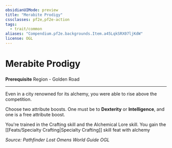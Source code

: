 ```yaml
---
obsidianUIMode: preview
title: "Merabite Prodigy"
cssclasses: pf2e,pf2e-action
tags:
  - trait/common
aliases: "Compendium.pf2e.backgrounds.Item.a45LqkSRX07ljKdW"
license: OGL
---
```

# Merabite Prodigy

### 






**Prerequisite** Region - Golden Road

* * *

Even in a city renowned for its alchemy, you were able to rise above the competition.

Choose two attribute boosts. One must be to **Dexterity** or **Intelligence**, and one is a free attribute boost.

You're trained in the Crafting skill and the Alchemical Lore skill. You gain the [[Feats/Specialty Crafting|Specialty Crafting]] skill feat with alchemy

*Source: Pathfinder Lost Omens World Guide*
*OGL*